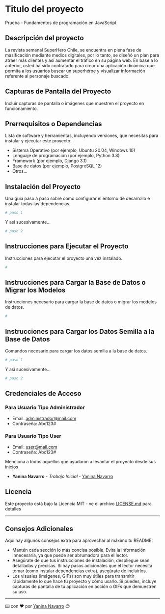 # Titulo del proyecto

Prueba - Fundamentos de programación en
JavaScript


## Descripción del proyecto

La revista semanal SuperHero Chile, se encuentra en plena fase de masificación mediante
medios digitales, por lo tanto, se diseñó un plan para atraer más clientes y así aumentar el
tráfico en su página web.
En base a lo anterior, usted ha sido contratado para crear una aplicación dinámica que permita
a los usuarios buscar un superhéroe y visualizar información referente al personaje buscado.



## Capturas de Pantalla del Proyecto

Incluir capturas de pantalla o imágenes que muestren el proyecto en funcionamiento.



## Prerrequisitos o Dependencias

Lista de software y herramientas, incluyendo versiones, que necesitas para instalar y ejecutar este proyecto:

- Sistema Operativo (por ejemplo, Ubuntu 20.04, Windows 10)
- Lenguaje de programación (por ejemplo, Python 3.8)
- Framework (por ejemplo, Django 3.1)
- Base de datos (por ejemplo, PostgreSQL 12)
- Otros...

## Instalación del Proyecto

Una guía paso a paso sobre cómo configurar el entorno de desarrollo e instalar todas las dependencias.

```bash
# paso 1
```

Y así sucesivamente...

```bash
# paso 2
```

## Instrucciones para Ejecutar el Proyecto

Instrucciones para ejecutar el proyecto una vez instalado.

```bash
#
```

## Instrucciones para Cargar la Base de Datos o Migrar los Modelos

Instrucciones necesario para cargar la base de datos o migrar los modelos de datos.

```bash
#
```

## Instrucciones para Cargar los Datos Semilla a la Base de Datos

Comandos necesario para cargar los datos semilla a la base de datos.

```bash
# paso 1
```

Y así sucesivamente...

```bash
# paso 2
```

## Credenciales de Acceso

### Para Usuario Tipo Administrador

- Email: <administrador@mail.com>
- Contraseña: Abc123#

### Para Usuario Tipo User

- Email: <user@mail.com>
- Contraseña: Abc123#

Menciona a todos aquellos que ayudaron a levantar el proyecto desde sus inicios

- **Yanina Navarro** - *Trabajo Inicial* - [Yanina Navarro](https://github.com/yaninanavarro25)

## Licencia

Este proyecto está bajo la Licencia MIT - ve el archivo [LICENSE.md](LICENSE) para detalles

---

## Consejos Adicionales

Aquí hay algunos consejos extra para aprovechar al máximo tu README:

- Mantén cada sección lo más concisa posible. Evita la información innecesaria, ya que puede ser abrumadora para el lector.
- Asegúrate de que tus instrucciones de instalación, despliegue sean detalladas y precisas. Si hay pasos adicionales que el lector necesita tomar (como instalar dependencias extra), asegúrate de
incluirlos.
- Los visuales (imágenes, GIFs) son muy útiles para transmitir rápidamente lo que hace tu proyecto y cómo usarlo. Si puedes, incluye capturas de pantalla de tu aplicación en acción o GIFs que
demuestren su uso.

---

⌨️ con ❤️ por [Yanina Navarro](https://github.com/yaninanavarro25) 😊
